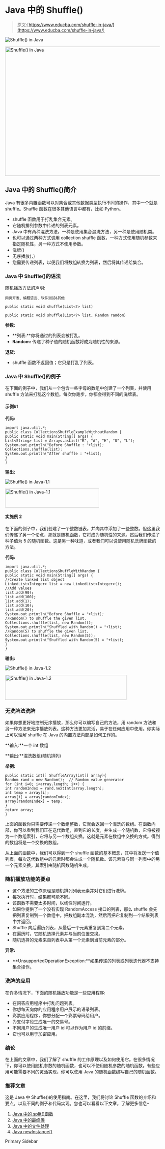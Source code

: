 # Java 中的 Shuffle()

> 原文:[https://www.educba.com/shuffle-in-java/](https://www.educba.com/shuffle-in-java/)

![Shuffle() in Java](../Images/b9fdfdc80720a1d09a3c3dc11d5809b4.png)

<noscript><img class="alignnone wp-image-312477" src="../Images/b9fdfdc80720a1d09a3c3dc11d5809b4.png" alt="Shuffle() in Java" width="815" height="420" data-original-src="https://cdn.educba.com/academy/wp-content/uploads/2020/03/shuffle-in-java.jpg"/></noscript>

## Java 中的 Shuffle()简介

Java 有很多内置函数可以对集合或其他数据类型执行不同的操作，其中一个就是 shuffle。Shuffle 函数在很多其他语言中都有，比如 Python。

*   shuffle 函数用于打乱集合元素。
*   它随机排列参数中传递的列表元素。
*   Java 中有两种混洗方法，一种是使用集合混洗方法，另一种是使用随机类。
*   也可以通过两种方式调用 collection shuffle 函数，一种方式使用随机参数来指定随机性，另一种方式不使用参数。
*   洗牌(<list>)</list>
*   无序播放(<list>，<random function="">)</random></list>
*   您需要传递列表，以便我们将数组转换为列表，然后将其传递给集合。

### Java 中 Shuffle()的语法

随机播放方法的声明:

<small>网页开发、编程语言、软件测试&其他</small>

```
public static void shuffle(List<?> list)
```

```
public static void shuffle(List<?> list, Random random)
```

**参数:**

*   **列表:**你将通过的列表会被打乱。
*   **Random:** 传递了种子值的随机函数将成为随机性的来源。

**退货:**

*   shuffle 函数不返回值；它只是打乱了列表。

### Java 中 Shuffle()的例子

在下面的例子中，我们从一个包含一些字母的数组中创建了一个列表，并使用 shuffle 方法来打乱这个数组。每次你跑步，你都会得到不同的洗牌表。

#### 示例#1

**代码:**

```
import java.util.*;
public class CollectionsShuffleExampleWithoutRandom {
public static void main(String[] args) {
List<String> list = Arrays.asList("R", "A", "H", "U", "L");
System.out.println("Before Shuffle : "+list);
Collections.shuffle(list);
System.out.println("After shuffle : "+list);
}
}
```

**输出:**

![Shuffle() in Java-1.1](../Images/13a0043e9ea744a8e35a94509e0dc93b.png)

<noscript><img class="alignnone wp-image-311524" src="../Images/13a0043e9ea744a8e35a94509e0dc93b.png" alt="Shuffle() in Java-1.1" width="306" height="61" srcset="https://cdn.educba.com/academy/wp-content/uploads/2020/02/Shuffle-in-Java-1.1.png 476w, https://cdn.educba.com/academy/wp-content/uploads/2020/02/Shuffle-in-Java-1.1-300x60.png 300w" sizes="(max-width: 306px) 100vw, 306px" data-original-src="https://cdn.educba.com/academy/wp-content/uploads/2020/02/Shuffle-in-Java-1.1.png"/></noscript>

#### 实施例 2

在下面的例子中，我们创建了一个整数链表，并向其中添加了一些整数。但这里我们传递了另一个论点，那就是随机函数，它将成为随机性的来源。然后我们传递了种子值为 5 的随机函数。这是另一种味道，或者我们可以说使用随机洗牌函数的方法。

**代码:**

```
import java.util.*;
public class CollectionsShuffleWithRandom {
public static void main(String[] args) {
//Create linked list object
LinkedList<Integer> list = new LinkedList<Integer>();
//Add values
list.add(90);
list.add(100);
list.add(1);
list.add(10);
list.add(20);
System.out.println("Before Shuffle = "+list);
//Random() to shuffle the given list.
Collections.shuffle(list, new Random());
System.out.println("Shuffled with Random() = "+list);
//Random(5) to shuffle the given list.
Collections.shuffle(list, new Random(5));
System.out.println("Shuffled with Random(5) = "+list);
}
}
```

**输出:**

![Shuffle() in Java-1.2](../Images/baaf977846a944f45ceba0c2fc257324.png)

<noscript><img class="alignnone wp-image-311533" src="../Images/baaf977846a944f45ceba0c2fc257324.png" alt="Shuffle() in Java-1.2" width="395" height="81" srcset="https://cdn.educba.com/academy/wp-content/uploads/2020/02/Shuffle-in-Java-1.2.png 649w, https://cdn.educba.com/academy/wp-content/uploads/2020/02/Shuffle-in-Java-1.2-300x61.png 300w" sizes="(max-width: 395px) 100vw, 395px" data-original-src="https://cdn.educba.com/academy/wp-content/uploads/2020/02/Shuffle-in-Java-1.2.png"/></noscript>

### 无洗牌法洗牌

如果你想更好地控制无序播放，那么你可以编写自己的方法，用 random 方法和另一种方法来无序播放列表。这种方法更加灵活，易于在任何应用中使用。你实际上可以理解 shuffle 在 Java 的内置方法内部是如何工作的。

**输入:**一个 int 数组

**输出:**混洗数组(随机排列)

**举例:**

```
public static int[] ShuffleArray(int[] array){
Random rand = new Random();  // Random value generator
for (int i=0; i<array.length; i++) {
int randomIndex = rand.nextInt(array.length);
int temp = array[i];
array[i] = array[randomIndex];
array[randomIndex] = temp;
}
return array;
}
```

上面的函数你只需要传递一个数组整数，它就会返回一个混洗的数组。在函数内部，你可以看到我们正在迭代数组，直到它的长度，并生成一个随机数，它将被视为一个数组索引，它将与另一个数组交换。这就是元素在数组中交换的方式。得到的数组将是一个交换的数组。

从上面的函数中，我们可以得到一个 shuffle 函数的基本概念，其中将发送一个值列表，每次迭代数组中的元素时都会生成一个随机数。该元素将与同一列表中的另一个元素交换，其索引由随机函数随机生成。

### 随机播放功能的要点

*   这个方法的工作原理是随机排列列表元素并对它们进行洗牌。
*   每次执行时，结果都可能不同。
*   该函数不需要太多时间，以线性时间运行。
*   如果你提供了一个没有实现 RandomAccess 接口的列表，那么 shuffle 会先把列表复制到一个数组中，把数组副本混洗，然后再把它复制到一个结果列表中并返回。
*   Shuffle 向后遍历列表，从最后一个元素重复到第二个元素。
*   在遍历时，它随机选择元素并与当前位置交换。
*   随机选择的元素来自列表中从第一个元素到当前元素的部分。

**异常:**

*   **UnsupportedOperationException:**如果传递的列表或列表迭代器不支持集合操作。

### 洗牌的应用

在许多情况下，下面的随机播放功能是一些应用程序:

*   在问答应用程序中打乱问题列表。
*   你想每天向你的应用程序用户展示的语录列表。
*   彩票应用程序，你想分配一个彩票号码给用户。
*   为支付字段生成唯一的交易号。
*   不同用户的生成唯一用户 id 可以作为用户 id 的前缀。
*   它也可以用于加密应用。

### 结论

在上面的文章中，我们了解了 shuffle 的工作原理以及如何使用它。在很多情况下，你可以使用随机参数的随机函数，也可以不使用随机参数的随机函数，有些应用可能需要不同的灵活实现，你可以使用 Java 的随机函数编写自己的随机函数。

### 推荐文章

这是 Java 中 Shuffle()的使用指南。在这里，我们将讨论 Shuffle 函数的介绍和要点，以及不同的例子和代码实现。您也可以看看以下文章，了解更多信息–

1.  [Java 中的 split()函数](https://www.educba.com/split-function-in-java/)
2.  [Java 中的最终类](https://www.educba.com/final-class-in-java/)
3.  [Java 中的文件处理](https://www.educba.com/file-handling-in-java/)
4.  [Java newInstance()](https://www.educba.com/java-newinstance/)

<footer class="entry-footer">

<aside class="sidebar sidebar-primary widget-area" role="complementary" aria-label="Primary Sidebar">Primary Sidebar</aside>

</footer>